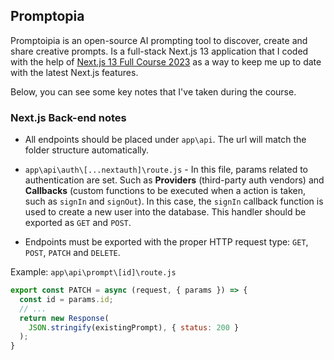 ## Promptopia

Promptoipia is an open-source AI prompting tool to discover, create and share creative prompts. Is a full-stack Next.js 13 application that I coded with the help of [Next.js 13 Full Course 2023](https://www.youtube.com/watch?v=wm5gMKuwSYk) as a way to keep me up to date with the latest Next.js features.

Below, you can see some key notes that I've taken during the course.

### Next.js Back-end notes

- All endpoints should be placed under `app\api`. The url will match the folder structure automatically.

- `app\api\auth\[...nextauth]\route.js` - In this file, params related to authentication are set. Such as **Providers** (third-party auth vendors) and **Callbacks** (custom functions to be executed when a action is taken, such as `signIn` and `signOut`). In this case, the `signIn` callback function is used to create a new user into the database. This handler should be exported as `GET` and `POST`.

- Endpoints must be exported with the proper HTTP request type: `GET`, `POST`, `PATCH` and `DELETE`.

Example: `app\api\prompt\[id]\route.js`

```javascript
export const PATCH = async (request, { params }) => {
  const id = params.id;
  // ...
  return new Response(
    JSON.stringify(existingPrompt), { status: 200 }
  );
}
```